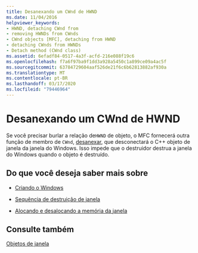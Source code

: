 ```yaml
---
title: Desanexando um CWnd de HWND
ms.date: 11/04/2016
helpviewer_keywords:
- HWND, detaching CWnd from
- removing HWNDs from CWnds
- CWnd objects [MFC], detaching from HWND
- detaching CWnds from HWNDs
- Detach method (CWnd class)
ms.assetid: 6efadf84-0517-4a3f-acfd-216e088f19c6
ms.openlocfilehash: f7a6f97ba9f1dd3a928a5450c1a899ce09a4ac5f
ms.sourcegitcommit: 63784729604aaf526de21f6c6b62813882af930a
ms.translationtype: MT
ms.contentlocale: pt-BR
ms.lasthandoff: 03/17/2020
ms.locfileid: "79446964"
---
```

# <a name="detaching-a-cwnd-from-its-hwnd"></a>Desanexando um CWnd de HWND

Se você precisar burlar a relação de`HWND` de objeto, o MFC fornecerá outra função de membro de `CWnd`, [desanexar](../mfc/reference/cwnd-class.md#detach), que desconectará o C++ objeto de janela da janela do Windows. Isso impede que o destruidor destrua a janela do Windows quando o objeto é destruído.

## <a name="what-do-you-want-to-know-more-about"></a>Do que você deseja saber mais sobre

- [Criando o Windows](../mfc/creating-windows.md)

- [Sequência de destruição de janela](../mfc/window-destruction-sequence.md)

- [Alocando e desalocando a memória da janela](../mfc/allocating-and-deallocating-window-memory.md)

## <a name="see-also"></a>Consulte também

[Objetos de janela](../mfc/window-objects.md)
